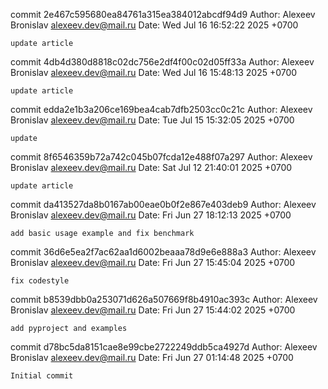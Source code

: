 commit 2e467c595680ea84761a315ea384012abcdf94d9
Author: Alexeev Bronislav <alexeev.dev@mail.ru>
Date:   Wed Jul 16 16:52:22 2025 +0700

    update article

commit 4db4d380d8818c02dc756e2df4f00c02d05ff33a
Author: Alexeev Bronislav <alexeev.dev@mail.ru>
Date:   Wed Jul 16 15:48:13 2025 +0700

    update article

commit edda2e1b3a206ce169bea4cab7dfb2503cc0c21c
Author: Alexeev Bronislav <alexeev.dev@mail.ru>
Date:   Tue Jul 15 15:32:05 2025 +0700

    update

commit 8f6546359b72a742c045b07fcda12e488f07a297
Author: Alexeev Bronislav <alexeev.dev@mail.ru>
Date:   Sat Jul 12 21:40:01 2025 +0700

    update article

commit da413527da8b0167ab00eae0b0f2e867e403deb9
Author: Alexeev Bronislav <alexeev.dev@mail.ru>
Date:   Fri Jun 27 18:12:13 2025 +0700

    add basic usage example and fix benchmark

commit 36d6e5ea2f7ac62aa1d6002beaaa78d9e6e888a3
Author: Alexeev Bronislav <alexeev.dev@mail.ru>
Date:   Fri Jun 27 15:45:04 2025 +0700

    fix codestyle

commit b8539dbb0a253071d626a507669f8b4910ac393c
Author: Alexeev Bronislav <alexeev.dev@mail.ru>
Date:   Fri Jun 27 15:44:02 2025 +0700

    add pyproject and examples

commit d78bc5da8151cae8e99cbe2722249ddb5ca4927d
Author: Alexeev Bronislav <alexeev.dev@mail.ru>
Date:   Fri Jun 27 01:14:48 2025 +0700

    Initial commit
